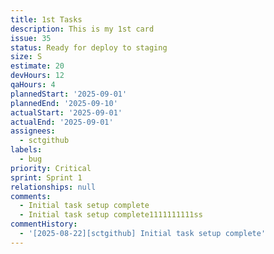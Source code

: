 ```yaml
---
title: 1st Tasks
description: This is my 1st card
issue: 35
status: Ready for deploy to staging
size: S
estimate: 20
devHours: 12
qaHours: 4
plannedStart: '2025-09-01'
plannedEnd: '2025-09-10'
actualStart: '2025-09-01'
actualEnd: '2025-09-01'
assignees:
  - sctgithub
labels:
  - bug
priority: Critical
sprint: Sprint 1
relationships: null
comments:
  - Initial task setup complete
  - Initial task setup complete1111111111ss
commentHistory:
  - '[2025-08-22][sctgithub] Initial task setup complete'
---
```


